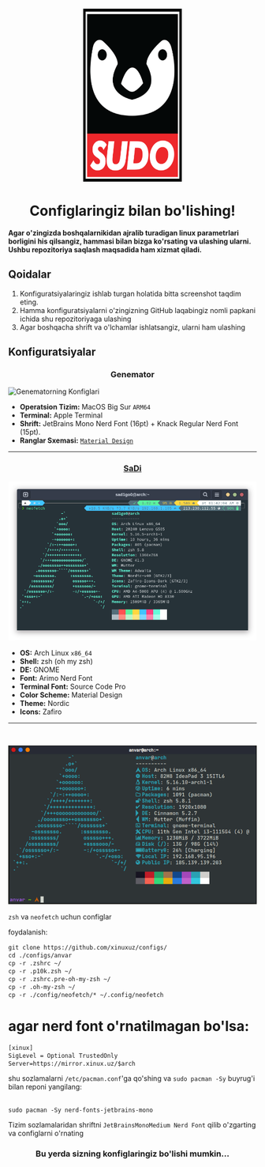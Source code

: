 <p align="center"><a href="https://github.com/xinuxuz/configs" target="_blank"><img height="350" width="200" src="./assets/sudo.png"/></a></p>
<h1 align="center">Configlaringiz bilan bo'lishing!</h1>

**Agar o'zingizda boshqalarnikidan ajralib turadigan linux parametrlari borligini his qilsangiz, hammasi bilan bizga ko'rsating va ulashing ularni. Ushbu repozitoriya saqlash maqsadida ham xizmat qiladi.**

## Qoidalar

1. Konfiguratsiyalaringiz ishlab turgan holatida bitta screenshot taqdim eting.
2. Hamma konfiguratsiyalarni o'zingizning GitHub laqabingiz nomli papkani ichida shu repozitoriyaga ulashing
3. Agar boshqacha shrift va o'lchamlar ishlatsangiz, ularni ham ulashing

## Konfiguratsiyalar

<h3 align="center">Genemator</h3>

![Genematorning Konfiglari](https://raw.githubusercontent.com/xinuxuz/configs/main/Genemator/screenshot.png)

- **Operatsion Tizim:** MacOS Big Sur `ARM64`
- **Terminal:** Apple Terminal
- **Shrift:** JetBrains Mono Nerd Font (16pt) + Knack Regular Nerd Font (15pt).
- **Ranglar Sxemasi:** [`Material Design`](https://github.com/MartinSeeler/iterm2-material-design)

<hr />

<h3 align="center"><a href="https://github.com/sad1go0" target="_blank">SaDi</a></h3>

![SaDining Konfiglari](sadi/assets/myterminal.png)

- **OS:** Arch Linux `x86_64`
- **Shell:** zsh (oh my zsh)
- **DE:** GNOME
- **Font:** Arimo Nerd Font
- **Terminal Font:** Source Code Pro
- **Color Scheme:** Material Design
- **Theme:** Nordic
- **Icons:** Zafiro

<hr /> <br />

![Neofetch](anvar/image.png)

`zsh` va `neofetch` uchun configlar

foydalanish:

```
git clone https://github.com/xinuxuz/configs/
cd ./configs/anvar
cp -r .zshrc ~/
cp -r .p10k.zsh ~/
cp -r .zshrc.pre-oh-my-zsh ~/
cp -r .oh-my-zsh ~/
cp -r ./config/neofetch/* ~/.config/neofetch

```

# agar nerd font o'rnatilmagan bo'lsa:

```
[xinux]
SigLevel = Optional TrustedOnly
Server=https://mirror.xinux.uz/$arch

```

shu sozlamalarni `/etc/pacman.conf`'ga qo'shing va `sudo pacman -Sy` buyrug'i bilan reponi yangilang:

```

sudo pacman -Sy nerd-fonts-jetbrains-mono

```

Tizim sozlamalaridan shriftni `JetBrainsMonoMedium Nerd Font` qilib o'zgarting va configlarni o'rnating


<h3 align="center">Bu yerda sizning konfiglaringiz bo'lishi mumkin...</h3>
